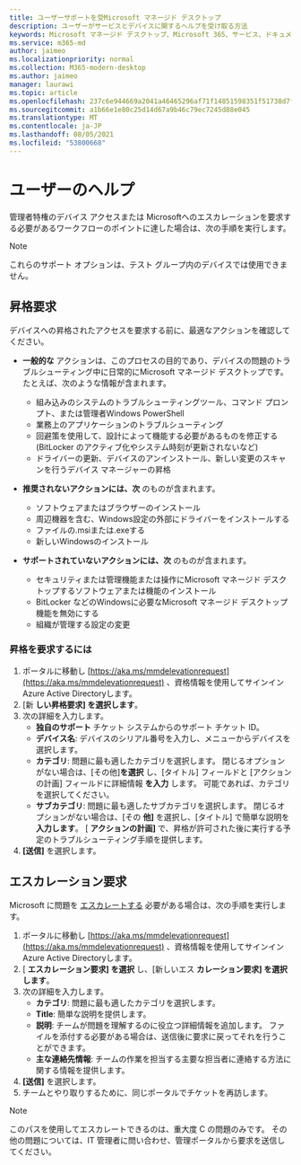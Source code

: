 ```yaml
---
title: ユーザーサポートを受Microsoft マネージド デスクトップ
description: ユーザーがサービスとデバイスに関するヘルプを受け取る方法
keywords: Microsoft マネージド デスクトップ、Microsoft 365、サービス、ドキュメント
ms.service: m365-md
author: jaimeo
ms.localizationpriority: normal
ms.collection: M365-modern-desktop
ms.author: jaimeo
manager: laurawi
ms.topic: article
ms.openlocfilehash: 237c6e944669a2041a46465296af71f14851598351f51738d7f3c7f096414247
ms.sourcegitcommit: a1b66e1e80c25d14d67a9b46c79ec7245d88e045
ms.translationtype: MT
ms.contentlocale: ja-JP
ms.lasthandoff: 08/05/2021
ms.locfileid: "53800668"
---
```

# <a name="getting-help-for-users"></a>ユーザーのヘルプ

管理者特権のデバイス アクセスまたは Microsoft[](../service-description/user-support.md)へのエスカレーションを要求する必要があるワークフローのポイントに達した場合は、次の手順を実行します。
 
>[!NOTE]
>これらのサポート オプションは、テスト グループ内のデバイスでは使用できません。

## <a name="elevation-requests"></a>昇格要求

デバイスへの昇格されたアクセスを要求する前に、最適なアクションを確認してください。

- **一般的な** アクションは、このプロセスの目的であり、デバイスの問題のトラブルシューティング中に日常的にMicrosoft マネージド デスクトップです。 たとえば、次のような情報が含まれます。
    - 組み込みのシステムのトラブルシューティングツール、コマンド プロンプト、または管理者Windows PowerShell
    - 業務上のアプリケーションのトラブルシューティング
    - 回避策を使用して、設計によって機能する必要があるものを修正する (BitLocker のアクティブ化やシステム時刻が更新されないなど)
    - ドライバーの更新、デバイスのアンインストール、新しい変更のスキャンを行うデバイス マネージャーの昇格

- **推奨されないアクションには、次** のものが含まれます。
    - ソフトウェアまたはブラウザーのインストール
    - 周辺機器を含む、Windows設定の外部にドライバーをインストールする
    - ファイルの.msiまたは.exeする
    - 新しいWindowsのインストール

- **サポートされていないアクションには、次** のものが含まれます。
    - セキュリティまたは管理機能または操作にMicrosoft マネージド デスクトップするソフトウェアまたは機能のインストール
    - BitLocker などのWindowsに必要なMicrosoft マネージド デスクトップ機能を無効にする
    - 組織が管理する設定の変更

### <a name="to-request-elevation"></a>昇格を要求するには

1. ポータルに移動し [https://aka.ms/mmdelevationrequest](https://aka.ms/mmdelevationrequest) 、資格情報を使用してサインインAzure Active Directoryします。
2. [新 **しい昇格要求] を選択します**。
3. 次の詳細を入力します。
    - **独自のサポート** チケット システムからのサポート チケット ID。
    - **デバイス名**: デバイスのシリアル番号を入力し、メニューからデバイスを選択します。
    - **カテゴリ**: 問題に最も適したカテゴリを選択します。 閉じるオプションがない場合は、[その他]**を選択** し、[タイトル] フィールドと [アクションの計画] フィールドに詳細情報 **を入力** します。 可能であれば、カテゴリを選択してください。
    - **サブカテゴリ**: 問題に最も適したサブカテゴリを選択します。 閉じるオプションがない場合は、[その **他]** を選択し、[タイトル] で簡単な説明を **入力します**。 [ **アクションの計画]** で、昇格が許可された後に実行する予定のトラブルシューティング手順を提供します。
4. **[送信]** を選択します。


## <a name="escalation-requests"></a>エスカレーション要求


Microsoft に問題を [エスカレートする](../service-description/user-support.md#escalation-portal) 必要がある場合は、次の手順を実行します。

1. ポータルに移動し [https://aka.ms/mmdelevationrequest](https://aka.ms/mmdelevationrequest) 、資格情報を使用してサインインAzure Active Directoryします。
2. [ **エスカレーション要求] を選択** し、[新しいエス **カレーション要求] を選択します**。
3. 次の詳細を入力します。
    - **カテゴリ**: 問題に最も適したカテゴリを選択します。
    - **Title**: 簡単な説明を提供します。
    - **説明**: チームが問題を理解するのに役立つ詳細情報を追加します。 ファイルを添付する必要がある場合は、送信後に要求に戻ってそれを行うことができます。
    - **主な連絡先情報**: チームの作業を担当する主要な担当者に連絡する方法に関する情報を提供します。
4. **[送信]** を選択します。
5. チームとやり取りするために、同じポータルでチケットを再訪します。

> [!NOTE]
> このパスを使用してエスカレートできるのは、重大度 C の問題のみです。 その他の問題については、IT 管理者に問い合わせ、管理ポータルから要求を送信してください。